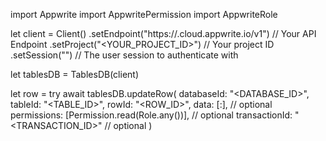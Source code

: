 import Appwrite
import AppwritePermission
import AppwriteRole

let client = Client()
    .setEndpoint("https://<REGION>.cloud.appwrite.io/v1") // Your API Endpoint
    .setProject("<YOUR_PROJECT_ID>") // Your project ID
    .setSession("") // The user session to authenticate with

let tablesDB = TablesDB(client)

let row = try await tablesDB.updateRow(
    databaseId: "<DATABASE_ID>",
    tableId: "<TABLE_ID>",
    rowId: "<ROW_ID>",
    data: [:], // optional
    permissions: [Permission.read(Role.any())], // optional
    transactionId: "<TRANSACTION_ID>" // optional
)

